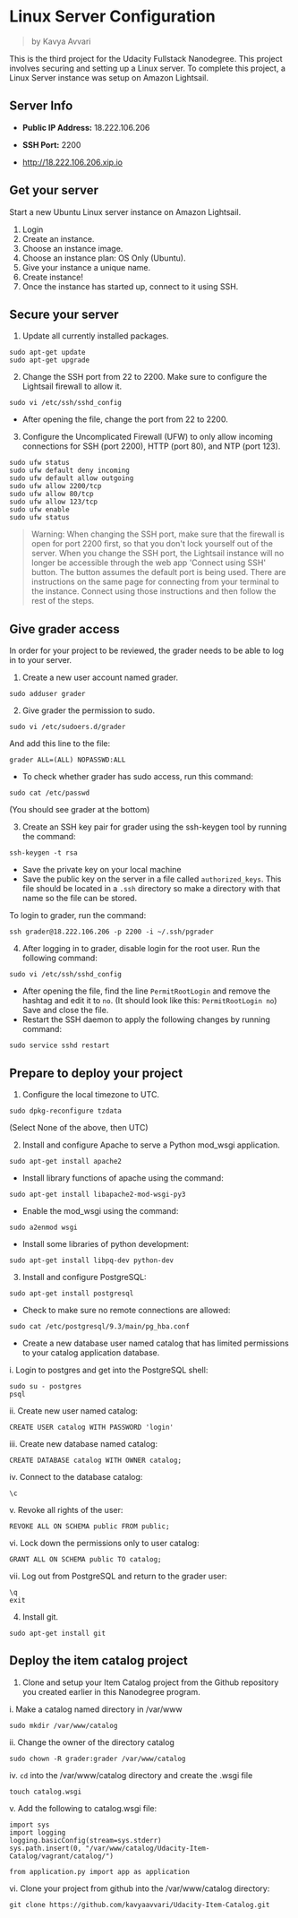 # Linux Server Configuration
> by Kavya Avvari

This is the third project for the Udacity Fullstack Nanodegree. This project involves securing and setting up a Linux server. To complete this project, a Linux Server instance was setup on Amazon Lightsail. 

## Server Info

* **Public IP Address:** 18.222.106.206

* **SSH Port:** 2200

* http://18.222.106.206.xip.io

## Get your server

Start a new Ubuntu Linux server instance on Amazon Lightsail.

1. Login
2. Create an instance. 
3. Choose an instance image.
4. Choose an instance plan: OS Only (Ubuntu).
5. Give your instance a unique name.
6. Create instance!
7. Once the instance has started up, connect to it using SSH.

## Secure your server

1. Update all currently installed packages. 
```
sudo apt-get update
sudo apt-get upgrade
```

2. Change the SSH port from 22 to 2200. Make sure to configure the Lightsail firewall to allow it.
```
sudo vi /etc/ssh/sshd_config
```
* After opening the file, change the port from 22 to 2200. 

3. Configure the Uncomplicated Firewall (UFW) to only allow incoming connections for SSH (port 2200), HTTP (port 80), and NTP (port 123).
```
sudo ufw status                 
sudo ufw default deny incoming  
sudo ufw default allow outgoing 
sudo ufw allow 2200/tcp         
sudo ufw allow 80/tcp
sudo ufw allow 123/tcp        
sudo ufw enable                 
sudo ufw status     
```
> Warning: When changing the SSH port, make sure that the firewall is open for port 2200 first, so that you don't lock yourself out of the server. When you change the SSH port, the Lightsail instance will no longer be accessible through the web app 'Connect using SSH' button. The button assumes the default port is being used. There are instructions on the same page for connecting from your terminal to the instance. Connect using those instructions and then follow the rest of the steps.

## Give grader access
In order for your project to be reviewed, the grader needs to be able to log in to your server.

1. Create a new user account named grader.
```
sudo adduser grader
```
2. Give grader the permission to sudo.
```
sudo vi /etc/sudoers.d/grader
```
And add this line to the file:
```
grader ALL=(ALL) NOPASSWD:ALL
```
* To check whether grader has sudo access, run this command:
```
sudo cat /etc/passwd
```
(You should see grader at the bottom)

3. Create an SSH key pair for grader using the ssh-keygen tool by running the command: 
```
ssh-keygen -t rsa
```
* Save the private key on your local machine
* Save the public key on the server in a file called ```authorized_keys```. This file should be located in a ```.ssh``` directory so make a directory with that name so the file can be stored. 

To login to grader, run the command:
```
ssh grader@18.222.106.206 -p 2200 -i ~/.ssh/pgrader
```
4. After logging in to grader, disable login for the root user. Run the following command:
```
sudo vi /etc/ssh/sshd_config
```
* After opening the file, find the line ```PermitRootLogin``` and remove the hashtag and edit it to ```no```. 
(It should look like this: ```PermitRootLogin no```) Save and close the file.  
* Restart the SSH daemon to apply the following changes by running command:
```
sudo service sshd restart
```

## Prepare to deploy your project
1. Configure the local timezone to UTC.
```
sudo dpkg-reconfigure tzdata
```
(Select None of the above, then UTC)

2.  Install and configure Apache to serve a Python mod_wsgi application.
```
sudo apt-get install apache2
```
* Install library functions of apache using the command:
```
sudo apt-get install libapache2-mod-wsgi-py3
```
* Enable the mod_wsgi using the command:
```
sudo a2enmod wsgi
```
* Install some libraries of python development:
```
sudo apt-get install libpq-dev python-dev
```
3. Install and configure PostgreSQL:
```
sudo apt-get install postgresql
```
* Check to make sure no remote connections are allowed:
```
sudo cat /etc/postgresql/9.3/main/pg_hba.conf
```
* Create a new database user named catalog that has limited permissions to your catalog application database.

i. Login to postgres and get into the PostgreSQL shell:
```
sudo su - postgres
psql
```
ii. Create new user named catalog:
```
CREATE USER catalog WITH PASSWORD 'login'
```
iii. Create new database named catalog:
```
CREATE DATABASE catalog WITH OWNER catalog;
```
iv. Connect to the database catalog:
```
\c
```
v. Revoke all rights of the user:
```
REVOKE ALL ON SCHEMA public FROM public;
```
vi. Lock down the permissions only to user catalog:
```
GRANT ALL ON SCHEMA public TO catalog;
```
vii. Log out from PostgreSQL and return to the grader user:
```
\q
exit
```

4. Install git.
```
sudo apt-get install git
```

## Deploy the item catalog project

1. Clone and setup your Item Catalog project from the Github repository you created earlier in this Nanodegree program.

i. Make a catalog named directory in /var/www
```
sudo mkdir /var/www/catalog
```
ii. Change the owner of the directory catalog
```
sudo chown -R grader:grader /var/www/catalog
```
iv. ```cd``` into the /var/www/catalog directory and create the .wsgi file
```
touch catalog.wsgi
```
v. Add the following to catalog.wsgi file:
```
import sys
import logging
logging.basicConfig(stream=sys.stderr)
sys.path.insert(0, "/var/www/catalog/Udacity-Item-Catalog/vagrant/catalog/")

from application.py import app as application
```
vi. Clone your project from github into the /var/www/catalog directory:
```
git clone https://github.com/kavyaavvari/Udacity-Item-Catalog.git
```

